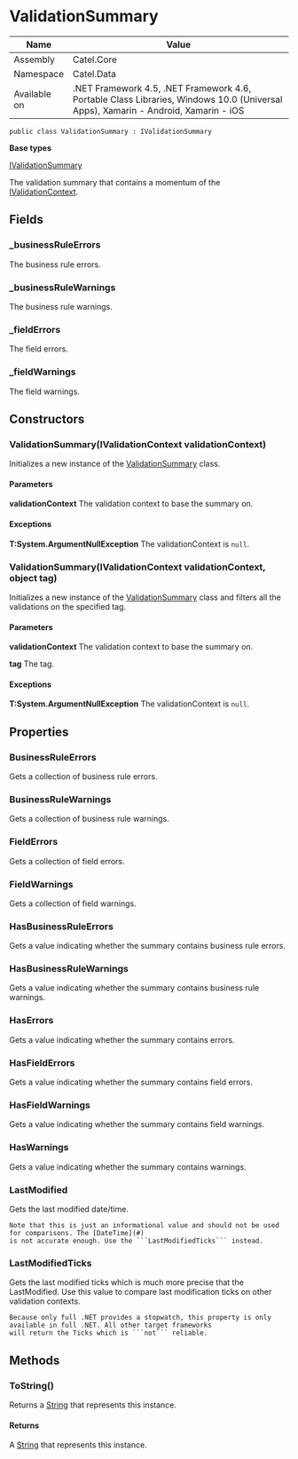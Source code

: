 

# ValidationSummary

Name|Value
---|---
Assembly|Catel.Core
Namespace|Catel.Data
Available on|.NET Framework 4.5, .NET Framework 4.6, Portable Class Libraries, Windows 10.0 (Universal Apps), Xamarin - Android, Xamarin - iOS

```
public class ValidationSummary : IValidationSummary
```

**Base types**

[IValidationSummary](/Catel.Core\Catel\Data\IValidationSummary.md)


The validation summary that contains a momentum of the [IValidationContext](#).



## Fields

### _businessRuleErrors

The business rule errors.



### _businessRuleWarnings

The business rule warnings.



### _fieldErrors

The field errors.



### _fieldWarnings

The field warnings.



## Constructors

### ValidationSummary(IValidationContext validationContext)

Initializes a new instance of the [ValidationSummary](#) class.

#### Parameters

**validationContext**
The validation context to base the summary on.

#### Exceptions

**T:System.ArgumentNullException**
The validationContext is ```null```.



### ValidationSummary(IValidationContext validationContext, object tag)

Initializes a new instance of the [ValidationSummary](#) class and filters all the validations on the specified tag.

#### Parameters

**validationContext**
The validation context to base the summary on.

**tag**
The tag.

#### Exceptions

**T:System.ArgumentNullException**
The validationContext is ```null```.



## Properties

### BusinessRuleErrors

Gets a collection of business rule errors.



### BusinessRuleWarnings

Gets a collection of business rule warnings.



### FieldErrors

Gets a collection of field errors.



### FieldWarnings

Gets a collection of field warnings.



### HasBusinessRuleErrors

Gets a value indicating whether the summary contains business rule errors.



### HasBusinessRuleWarnings

Gets a value indicating whether the summary contains business rule warnings.



### HasErrors

Gets a value indicating whether the summary contains errors.



### HasFieldErrors

Gets a value indicating whether the summary contains field errors.



### HasFieldWarnings

Gets a value indicating whether the summary contains field warnings.



### HasWarnings

Gets a value indicating whether the summary contains warnings.



### LastModified

Gets the last modified date/time.
    


    Note that this is just an informational value and should not be used for comparisons. The [DateTime](#) 
    is not accurate enough. Use the ```LastModifiedTicks``` instead.



### LastModifiedTicks

Gets the last modified ticks which is much more precise that the LastModified. Use this value
    to compare last modification ticks on other validation contexts.
    


    Because only full .NET provides a stopwatch, this property is only available in full .NET. All other target frameworks
    will return the Ticks which is ```not``` reliable.



## Methods

### ToString()

Returns a [String](#) that represents this instance.

#### Returns

A [String](#) that represents this instance.



